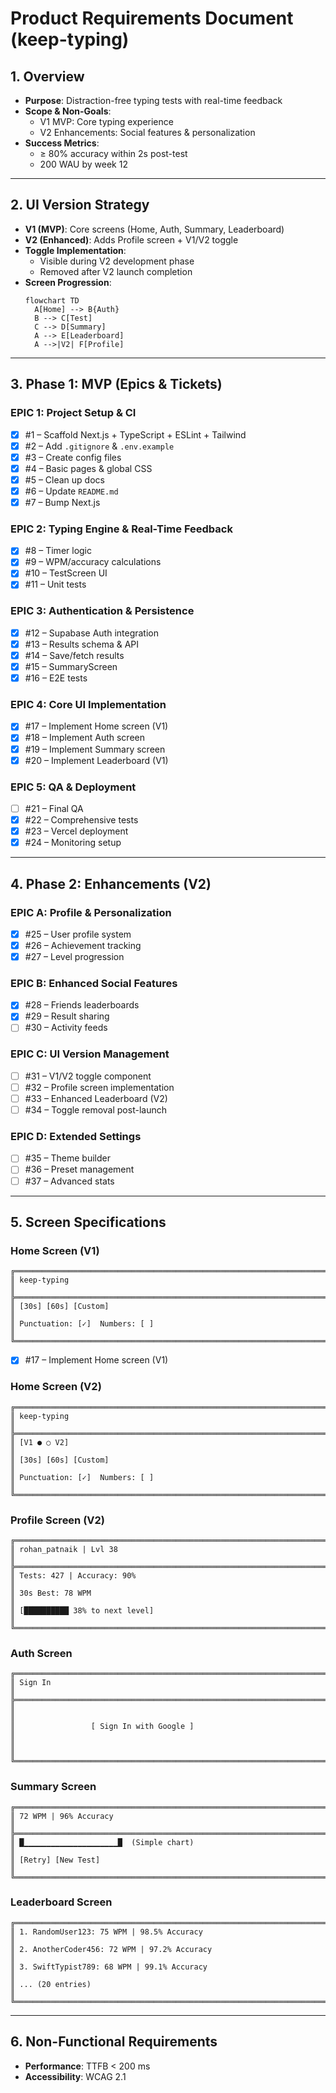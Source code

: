 <!-- docs/PRD.md -->
<!-- DeepseekR1 approach to be used here -->

# Product Requirements Document (keep-typing)

## 1. Overview
- **Purpose**: Distraction-free typing tests with real-time feedback  
- **Scope & Non-Goals**: 
  - V1 MVP: Core typing experience
  - V2 Enhancements: Social features & personalization
- **Success Metrics**:  
  - ≥ 80% accuracy within 2s post-test  
  - 200 WAU by week 12

---

## 2. UI Version Strategy
- **V1 (MVP)**: Core screens (Home, Auth, Summary, Leaderboard)
- **V2 (Enhanced)**: Adds Profile screen + V1/V2 toggle
- **Toggle Implementation**:
  - Visible during V2 development phase
  - Removed after V2 launch completion
- **Screen Progression**:
  ```mermaid
  flowchart TD
    A[Home] --> B{Auth}
    B --> C[Test]
    C --> D[Summary]
    A --> E[Leaderboard]
    A -->|V2| F[Profile]
  ```

---

## 3. Phase 1: MVP (Epics & Tickets)

### EPIC 1: Project Setup & CI  
- [x] #1 – Scaffold Next.js + TypeScript + ESLint + Tailwind  
- [x] #2 – Add `.gitignore` & `.env.example`  
- [x] #3 – Create config files  
- [x] #4 – Basic pages & global CSS  
- [x] #5 – Clean up docs  
- [x] #6 – Update `README.md`  
- [x] #7 – Bump Next.js  

### EPIC 2: Typing Engine & Real-Time Feedback  
- [x] #8 – Timer logic  
- [x] #9 – WPM/accuracy calculations  
- [x] #10 – TestScreen UI  
- [x] #11 – Unit tests  

### EPIC 3: Authentication & Persistence  
- [x] #12 – Supabase Auth integration  
- [x] #13 – Results schema & API  
- [x] #14 – Save/fetch results  
- [x] #15 – SummaryScreen  
- [x] #16 – E2E tests  

### EPIC 4: Core UI Implementation  
- [x] #17 – Implement Home screen (V1)  
- [x] #18 – Implement Auth screen  
- [x] #19 – Implement Summary screen  
- [x] #20 – Implement Leaderboard (V1)  

### EPIC 5: QA & Deployment  
- [ ] #21 – Final QA  
- [x] #22 – Comprehensive tests  
- [x] #23 – Vercel deployment  
- [x] #24 – Monitoring setup  

---

## 4. Phase 2: Enhancements (V2)

### EPIC A: Profile & Personalization  
- [x] #25 – User profile system  
- [x] #26 – Achievement tracking  
- [x] #27 – Level progression  

### EPIC B: Enhanced Social Features  
- [x] #28 – Friends leaderboards  
- [x] #29 – Result sharing  
- [ ] #30 – Activity feeds  

### EPIC C: UI Version Management  
- [ ] #31 – V1/V2 toggle component  
- [ ] #32 – Profile screen implementation  
- [ ] #33 – Enhanced Leaderboard (V2)  
- [ ] #34 – Toggle removal post-launch  

### EPIC D: Extended Settings  
- [ ] #35 – Theme builder  
- [ ] #36 – Preset management  
- [ ] #37 – Advanced stats  

---

## 5. Screen Specifications

### Home Screen (V1)
```ascii
╔═════════════════════════════════════════════════════════════════════════╗
║ keep-typing                                                             ║
╠═════════════════════════════════════════════════════════════════════════╣
║ [30s] [60s] [Custom]                                                    ║
║ Punctuation: [✓]  Numbers: [ ]                                          ║
╚═════════════════════════════════════════════════════════════════════════╝
```
- [x] #17 – Implement Home screen (V1)

### Home Screen (V2)
```ascii
╔═════════════════════════════════════════════════════════════════════════╗
║ keep-typing                                                             ║
╠═════════════════════════════════════════════════════════════════════════╣
║ [V1 ● ○ V2]                                                             ║
║ [30s] [60s] [Custom]                                                    ║
║ Punctuation: [✓]  Numbers: [ ]                                          ║
╚═════════════════════════════════════════════════════════════════════════╝
```

### Profile Screen (V2)
```ascii
╔═════════════════════════════════════════════════════════════════════════╗
║ rohan_patnaik | Lvl 38                                                  ║
╠═════════════════════════════════════════════════════════════════════════╣
║ Tests: 427 | Accuracy: 90%                                              ║
║ 30s Best: 78 WPM                                                        ║
║ [██████████ 38% to next level]                                          ║
╚═════════════════════════════════════════════════════════════════════════╝
```

### Auth Screen
```ascii
╔═════════════════════════════════════════════════════════════════════════╗
║ Sign In                                                                 ║
╠═════════════════════════════════════════════════════════════════════════╣
║                                                                         ║
║                 [ Sign In with Google ]                                 ║
║                                                                         ║
╚═════════════════════════════════════════════════════════════════════════╝
```

### Summary Screen
```ascii
╔═════════════════════════════════════════════════════════════════════════╗
║ 72 WPM | 96% Accuracy                                                   ║
╠═════════════════════════════════════════════════════════════════════════╣
║ █▁▁▁▁▁▁▁▁▁▁▁▁▁▁▁▁▁▁▁▁▁█  (Simple chart)                                 ║
║ [Retry] [New Test]                                                      ║
╚═════════════════════════════════════════════════════════════════════════╝
```

### Leaderboard Screen
```ascii
╔═════════════════════════════════════════════════════════════════════════╗
║ 1. RandomUser123: 75 WPM | 98.5% Accuracy                               ║
║ 2. AnotherCoder456: 72 WPM | 97.2% Accuracy                             ║
║ 3. SwiftTypist789: 68 WPM | 99.1% Accuracy                              ║
║ ... (20 entries)                                                        ║
╚═════════════════════════════════════════════════════════════════════════╝
```

---

## 6. Non-Functional Requirements
- **Performance**: TTFB < 200 ms  
- **Accessibility**: WCAG 2.1